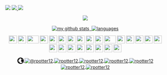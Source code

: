 
![](https://komarev.com/ghpvc/?username=rpotter12&color=green)
<a href="https://rpotter12.github.io">
    <img src="https://media.giphy.com/media/hvRJCLFzcasrR4ia7z/giphy.gif" width="30px">
    <img src="https://emojis.slackmojis.com/emojis/images/1531849430/4246/blob-sunglasses.gif?1531849430" width="30"/>
</a>
<p align="center">
    <a href="https://rpotter12.github.io">
    <img src="https://media.giphy.com/media/WUlplcMpOCEmTGBtBW/giphy.gif" width="30">
    </a>
<p>

    


<!--
<a href="https://rpotter12.github.io">
    <p align="center">
        <img src="https://github-profile-trophy.vercel.app/?username=rpotter12&column=7&theme=onedark"/>
    </p>
</a>
-->
<!-- My GitHub stats with buefy theme ❤️ -->
<a align="center" href="https://rpotter12.github.io">
<p align="center">
<img src="https://github-readme-stats.vercel.app/api?username=rpotter12&show_icons=true&theme=tokyonight" alt="my github stats" width="420"/>&nbsp;
    <img src="https://github-readme-stats.vercel.app/api/top-langs/?username=rpotter12&layout=compact&theme=tokyonight" alt="languages" height="165">
</p>
</a>


    






<div align="center">
    <img src="https://cultofthepartyparrot.com/parrots/hd/githubparrot.gif" width="25" height="25"/>
    <img src="https://cultofthepartyparrot.com/flags/hd/iranparrot.gif" width="25" height="25"/>
    <img src="https://cultofthepartyparrot.com/parrots/asyncparrot.gif" width="36" height="25"/>
    <img src="https://cultofthepartyparrot.com/parrots/exceptionallyfastparrot.gif" width="25" height="25"/>
    <img src="https://cultofthepartyparrot.com/parrots/hd/60fpsparrot.gif" width="25" height="25"/>
    <img src="https://cultofthepartyparrot.com/parrots/hd/jumpingparrot.gif" width="25" height="25"/>
    <img src="https://cultofthepartyparrot.com/parrots/hd/opensourceparrot.gif" width="25" height="25"/>
    <img src="https://cultofthepartyparrot.com/parrots/hd/dealwithitnowparrot.gif" width="25" height="25"/>
    <img src="https://cultofthepartyparrot.com/parrots/hd/hypnoparrotlight.gif" width="25" height="25"/>
    <img src="https://cultofthepartyparrot.com/parrots/databaseparrot.gif" width="25" height="25"/>
    <img src="https://cultofthepartyparrot.com/parrots/fixparrot.gif" width="36" height="25"/>
    <img src="https://cultofthepartyparrot.com/parrots/hd/laptop_parrot.gif" width="25" height="25"/>
    <img src="https://cultofthepartyparrot.com/parrots/hd/spinningparrot.gif" width="25" height="25"/>
    <img src="https://cultofthepartyparrot.com/parrots/hd/levitationparrot.gif" width="25" height="25"/>
    <img src="https://cultofthepartyparrot.com/parrots/hd/meldparrot.gif" width="25" height="25"/>
    <img src="https://cultofthepartyparrot.com/parrots/slomoparrot.gif" width="25" height="25"/>
    <img src="https://cultofthepartyparrot.com/parrots/hd/moonwalkingparrot.gif" width="25" height="25"/>
    <img src="https://cultofthepartyparrot.com/parrots/hd/stableparrot.gif" width="25" height="25"/>
    <img src="https://cultofthepartyparrot.com/parrots/hd/scienceparrot.gif" width="25" height="25"/>
    <img src="https://cultofthepartyparrot.com/parrots/hd/pirateparrot.gif" width="25" height="25"/>
    <img src="https://cultofthepartyparrot.com/parrots/hd/footballparrot.gif" width="25" height="25"/>
    <img src="https://cultofthepartyparrot.com/parrots/hd/illuminatiparrot.gif" width="25" height="25"/>
    <img src="https://cultofthepartyparrot.com/parrots/hd/hypnoparrotdark.gif" width="25" height="25"/>
    <img src="https://cultofthepartyparrot.com/parrots/hd/mustacheparrot.gif" width="25" height="25"/>
</div>





<p align="center">

<a href="https://rpotter12.github.io" target="blank">
<img align="center" src="https://raw.githubusercontent.com/iconic/open-iconic/master/svg/globe.svg" alt="@rpotter12" height="20" width="20" />
</a>

<a href="https://medium.com/@rohitpotter12" target="blank">
<img align="center" src="https://cdn.jsdelivr.net/npm/simple-icons@3.0.1/icons/medium.svg" alt="@rpotter12" height="20" width="20" />
</a>

<a href="https://www.linkedin.com/in/rohit-potter-216473150/" target="blank">
<img align="center" src="https://cdn.jsdelivr.net/npm/simple-icons@3.0.1/icons/linkedin.svg" alt="rpotter12" height="20" width="20" />
</a>

<a href="https://twitter.com/rpotter121998" target="blank">
<img align="center" src="https://cdn.jsdelivr.net/npm/simple-icons@3.0.1/icons/twitter.svg" alt="rpotter12" height="20" width="20" />
</a>

<a href="https://www.reddit.com/user/rpotter12" target="blank">
<img align="center" src="https://cdn.jsdelivr.net/npm/simple-icons@3.0.1/icons/reddit.svg" alt="rpotter12" height="20" width="20" />
</a>
<a href="https://github.com/rpotter12" target="blank">
<img align="center" src="https://cdn.jsdelivr.net/npm/simple-icons@3.0.1/icons/github.svg" alt="rpotter12" height="20" width="20" />
</a>

<a href="https://t.me/rpotter12" target="blank">
<img align="center" src="https://cdn.jsdelivr.net/npm/simple-icons@3.0.1/icons/telegram.svg" alt="rpotter12" height="20" width="20" />
</a>

<a href="https://open.spotify.com/user/22jffys2vvo5gpuf4ooozafta?si=G--M2ERgTtWdwCXo6wf1jA" target="blank">
<img align="center" src="https://cdn.jsdelivr.net/npm/simple-icons@3.0.1/icons/spotify.svg" alt="rpotter12" height="20" width="20" />
</a>

</p>
